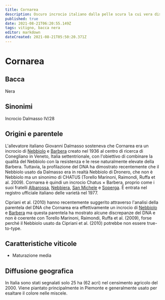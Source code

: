 ```yaml
---
title: Cornarea
description: Oscuro incrocio italiano dalla pelle scura la cui vera discendenza è stata rivelata solo recentemente
published: true
date: 2021-08-21T06:20:55.149Z
tags: vitigno, bacca nera
editor: markdown
dateCreated: 2021-08-21T05:50:20.371Z
---
```


# Cornarea

## Bacca
Nera
## Sinonimi
Incrocio Dalmasso IV/28

## Origini e parentele
L'allevatore italiano Giovanni Dalmasso sosteneva che Cornarea era un incrocio di [Nebbiolo](/vitigni/bacca-nera/nebbiolo) e [Barbera](/vitigni/bacca-nera/barbera) creato nel 1936 al centro di ricerca di Conegliano in Veneto, Italia settentrionale, con l'obiettivo di combinare la qualità del Nebbiolo con la resistenza e le rese naturalmente elevate della Barbera. Tuttavia, la profilazione del DNA ha dimostrato recentemente che il Nebbiolo usato da Dalmasso era in realtà Nebbiolo di Dronero, che non è Nebbiolo ma un sinonimo di CHATUS (Torello Marinoni, Raimondi, Ruffa et al. 2009). Cornarea è quindi un incrocio Chatus × Barbera, proprio come i suoi fratelli [Albarossa](/vitigni/bacca-nera/albarossa), [Nebbiera](/vitigni/bacca-nera/nebbiera), [San Michele](/vitigni/bacca-nera/san-michele) e [Soperga](/vitigni/bacca-nera/soperga). È entrata nel registro ufficiale italiano delle varietà nel 1977.

Cipriani et al. (2010) hanno recentemente suggerito attraverso l'analisi della parentela del DNA che Cornarea era effettivamente un incrocio di [Nebbiolo](/vitigni/bacca-nera/nebbiolo) e [Barbera](/vitigni/bacca-nera/barbera) ma questa parentela ha mostrato alcune discrepanze del DNA e non è coerente con Torello Marinoni, Raimondi, Ruffa et al. (2009), forse perché il Nebbiolo usato da Cipriani et al. (2010) potrebbe non essere true-to-type.

## Caratteristiche viticole
- Maturazione media

## Diffusione geografica
In Italia sono stati segnalati solo 25 ha (62 acri) nel censimento agricolo del 2000. Viene piantato principalmente in Piemonte e generalmente usato per esaltare il colore nelle miscele.
